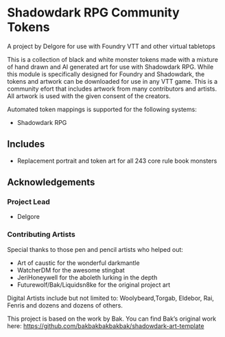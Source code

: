 # Shadowdark RPG Community Tokens
A project by Delgore for use with Foundry VTT and other virtual tabletops

This is a collection of black and white monster tokens made with a mixture of hand drawn and AI generated art for use with Shadowdark RPG. While this module is specifically designed for Foundry and Shadowdark, the tokens and artwork can be downloaded for use in any VTT game. This is a community efort that includes artwork from many contributors and artists. All artwork is used with the given consent of the creators.

Automated token mappings is supported for the following systems:
- Shadowdark RPG

## Includes
- Replacement portrait and token art for all 243 core rule book monsters 

## Acknowledgements
### Project Lead
- Delgore

### Contributing Artists
Special thanks to those pen and pencil artists who helped out:
- Art of caustic for the wonderful darkmantle
- WatcherDM for the awesome stingbat
- JeriHoneywell for the aboleth lurking in the depth
- Futurewolf/Bak/Liquidsn8ke for the original project art

Digital Artists include but not limited to: Woolybeard,Torgab, Eldebor, Rai, Fenris and dozens and dozens of others. 

This project is based on the work by Bak. You can find Bak’s original work here:
https://github.com/bakbakbakbakbak/shadowdark-art-template
